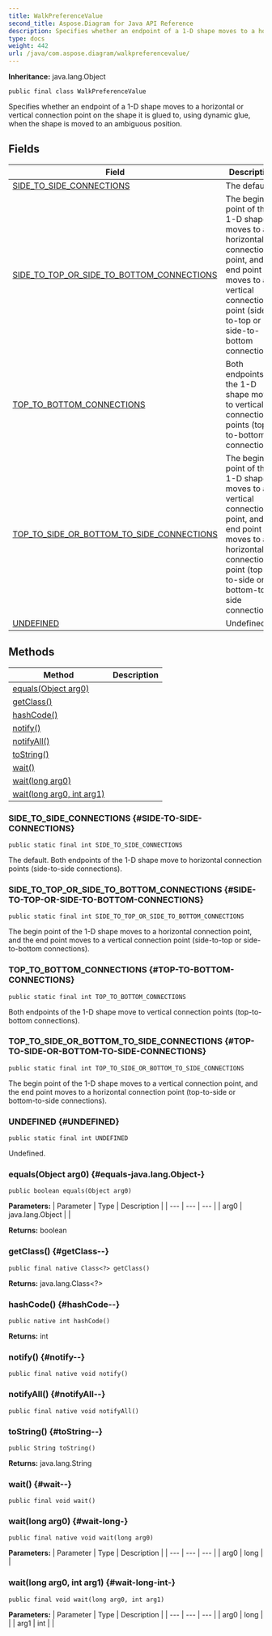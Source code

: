 ```yaml
---
title: WalkPreferenceValue
second_title: Aspose.Diagram for Java API Reference
description: Specifies whether an endpoint of a 1-D shape moves to a horizontal or vertical connection point on the shape it is glued to using dynamic glue when the shape is moved to an ambiguous position.
type: docs
weight: 442
url: /java/com.aspose.diagram/walkpreferencevalue/
---
```


**Inheritance:**
java.lang.Object
```
public final class WalkPreferenceValue
```

Specifies whether an endpoint of a 1-D shape moves to a horizontal or vertical connection point on the shape it is glued to, using dynamic glue, when the shape is moved to an ambiguous position.
## Fields

| Field | Description |
| --- | --- |
| [SIDE_TO_SIDE_CONNECTIONS](#SIDE-TO-SIDE-CONNECTIONS) | The default. |
| [SIDE_TO_TOP_OR_SIDE_TO_BOTTOM_CONNECTIONS](#SIDE-TO-TOP-OR-SIDE-TO-BOTTOM-CONNECTIONS) | The begin point of the 1-D shape moves to a horizontal connection point, and the end point moves to a vertical connection point (side-to-top or side-to-bottom connections). |
| [TOP_TO_BOTTOM_CONNECTIONS](#TOP-TO-BOTTOM-CONNECTIONS) | Both endpoints of the 1-D shape move to vertical connection points (top-to-bottom connections). |
| [TOP_TO_SIDE_OR_BOTTOM_TO_SIDE_CONNECTIONS](#TOP-TO-SIDE-OR-BOTTOM-TO-SIDE-CONNECTIONS) | The begin point of the 1-D shape moves to a vertical connection point, and the end point moves to a horizontal connection point (top-to-side or bottom-to-side connections). |
| [UNDEFINED](#UNDEFINED) | Undefined. |
## Methods

| Method | Description |
| --- | --- |
| [equals(Object arg0)](#equals-java.lang.Object-) |  |
| [getClass()](#getClass--) |  |
| [hashCode()](#hashCode--) |  |
| [notify()](#notify--) |  |
| [notifyAll()](#notifyAll--) |  |
| [toString()](#toString--) |  |
| [wait()](#wait--) |  |
| [wait(long arg0)](#wait-long-) |  |
| [wait(long arg0, int arg1)](#wait-long-int-) |  |
### SIDE_TO_SIDE_CONNECTIONS {#SIDE-TO-SIDE-CONNECTIONS}
```
public static final int SIDE_TO_SIDE_CONNECTIONS
```


The default. Both endpoints of the 1-D shape move to horizontal connection points (side-to-side connections).

### SIDE_TO_TOP_OR_SIDE_TO_BOTTOM_CONNECTIONS {#SIDE-TO-TOP-OR-SIDE-TO-BOTTOM-CONNECTIONS}
```
public static final int SIDE_TO_TOP_OR_SIDE_TO_BOTTOM_CONNECTIONS
```


The begin point of the 1-D shape moves to a horizontal connection point, and the end point moves to a vertical connection point (side-to-top or side-to-bottom connections).

### TOP_TO_BOTTOM_CONNECTIONS {#TOP-TO-BOTTOM-CONNECTIONS}
```
public static final int TOP_TO_BOTTOM_CONNECTIONS
```


Both endpoints of the 1-D shape move to vertical connection points (top-to-bottom connections).

### TOP_TO_SIDE_OR_BOTTOM_TO_SIDE_CONNECTIONS {#TOP-TO-SIDE-OR-BOTTOM-TO-SIDE-CONNECTIONS}
```
public static final int TOP_TO_SIDE_OR_BOTTOM_TO_SIDE_CONNECTIONS
```


The begin point of the 1-D shape moves to a vertical connection point, and the end point moves to a horizontal connection point (top-to-side or bottom-to-side connections).

### UNDEFINED {#UNDEFINED}
```
public static final int UNDEFINED
```


Undefined.

### equals(Object arg0) {#equals-java.lang.Object-}
```
public boolean equals(Object arg0)
```




**Parameters:**
| Parameter | Type | Description |
| --- | --- | --- |
| arg0 | java.lang.Object |  |

**Returns:**
boolean
### getClass() {#getClass--}
```
public final native Class<?> getClass()
```




**Returns:**
java.lang.Class<?>
### hashCode() {#hashCode--}
```
public native int hashCode()
```




**Returns:**
int
### notify() {#notify--}
```
public final native void notify()
```




### notifyAll() {#notifyAll--}
```
public final native void notifyAll()
```




### toString() {#toString--}
```
public String toString()
```




**Returns:**
java.lang.String
### wait() {#wait--}
```
public final void wait()
```




### wait(long arg0) {#wait-long-}
```
public final native void wait(long arg0)
```




**Parameters:**
| Parameter | Type | Description |
| --- | --- | --- |
| arg0 | long |  |

### wait(long arg0, int arg1) {#wait-long-int-}
```
public final void wait(long arg0, int arg1)
```




**Parameters:**
| Parameter | Type | Description |
| --- | --- | --- |
| arg0 | long |  |
| arg1 | int |  |


